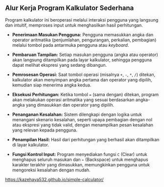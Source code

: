 ## Alur Kerja Program Kalkulator Sederhana

Program kalkulator ini beroperasi melalui interaksi pengguna yang langsung dan intuitif, memproses input untuk menghasilkan hasil perhitungan.

* **Penerimaan Masukan Pengguna:** Pengguna memasukkan angka dan operator aritmatika (penjumlahan, pengurangan, perkalian, pembagian) melalui tombol pada antarmuka pengguna atau *keyboard*.

* **Pembaruan Tampilan:** Setiap masukan pengguna (angka atau operator) akan langsung ditampilkan pada layar kalkulator, sehingga pengguna dapat melihat ekspresi yang sedang dibangun.

* **Pemrosesan Operasi:** Saat tombol operasi (misalnya `+`, `-`, `*`, `/`) ditekan, kalkulator akan menyimpan angka pertama dan operator yang dipilih, kemudian siap menerima angka kedua.

* **Eksekusi Perhitungan:** Ketika tombol `=` (sama dengan) ditekan, program akan melakukan operasi aritmatika yang sesuai berdasarkan angka-angka yang dimasukkan dan operator yang dipilih.

* **Penanganan Kesalahan:** Sistem dilengkapi dengan logika untuk menangani skenario kesalahan, seperti upaya pembagian dengan nol atau ekspresi yang tidak valid, dengan menampilkan pesan kesalahan yang relevan kepada pengguna.

* **Penampilan Hasil:** Hasil dari perhitungan yang berhasil akan ditampilkan di layar kalkulator.

* **Fungsi Kontrol Input:** Program menyediakan fungsi `C` (Clear) untuk menghapus seluruh masukan dan `←` (Backspace) untuk menghapus karakter terakhir yang dimasukkan, memungkinkan pengguna untuk mengoreksi kesalahan dengan mudah.

https://kazehaya532.github.io/simple-calculator/

